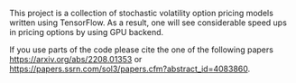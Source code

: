 This project is a collection of stochastic volatility option pricing models written using TensorFlow. As a result, one will see considerable speed ups in pricing options by using GPU backend.

If you use parts of the code please cite the one of the following papers
https://arxiv.org/abs/2208.01353 or https://papers.ssrn.com/sol3/papers.cfm?abstract_id=4083860.
